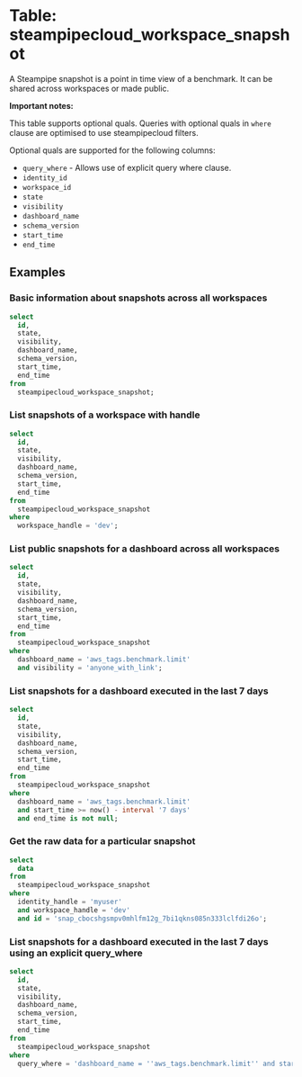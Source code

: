 # Table: steampipecloud_workspace_snapshot

A Steampipe snapshot is a point in time view of a benchmark. It can be shared across workspaces or made public.

**Important notes:**

This table supports optional quals. Queries with optional quals in `where` clause are optimised to use steampipecloud filters.

Optional quals are supported for the following columns:

- `query_where` - Allows use of explicit query where clause.
- `identity_id`
- `workspace_id`
- `state`
- `visibility`
- `dashboard_name`
- `schema_version`
- `start_time`
- `end_time`

## Examples

### Basic information about snapshots across all workspaces

```sql
select
  id,
  state,
  visibility,
  dashboard_name,
  schema_version,
  start_time,
  end_time
from
  steampipecloud_workspace_snapshot;
```

### List snapshots of a workspace with handle

```sql
select
  id,
  state,
  visibility,
  dashboard_name,
  schema_version,
  start_time,
  end_time
from
  steampipecloud_workspace_snapshot
where
  workspace_handle = 'dev';
```

### List public snapshots for a dashboard across all workspaces

```sql
select
  id,
  state,
  visibility,
  dashboard_name,
  schema_version,
  start_time,
  end_time
from
  steampipecloud_workspace_snapshot
where
  dashboard_name = 'aws_tags.benchmark.limit'
  and visibility = 'anyone_with_link';
```

### List snapshots for a dashboard executed in the last 7 days

```sql
select
  id,
  state,
  visibility,
  dashboard_name,
  schema_version,
  start_time,
  end_time
from
  steampipecloud_workspace_snapshot
where
  dashboard_name = 'aws_tags.benchmark.limit'
  and start_time >= now() - interval '7 days'
  and end_time is not null;
```

### Get the raw data for a particular snapshot

```sql
select
  data
from
  steampipecloud_workspace_snapshot
where
  identity_handle = 'myuser'
  and workspace_handle = 'dev'
  and id = 'snap_cbocshgsmpv0mhlfm12g_7bi1qkns085n333lclfdi26o';
```

### List snapshots for a dashboard executed in the last 7 days using an explicit query_where

```sql
select
  id,
  state,
  visibility,
  dashboard_name,
  schema_version,
  start_time,
  end_time
from
  steampipecloud_workspace_snapshot
where
  query_where = 'dashboard_name = ''aws_tags.benchmark.limit'' and start_time >= now() - interval ''7 days''';
```